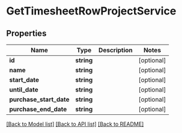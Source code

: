 # GetTimesheetRowProjectService

## Properties
Name | Type | Description | Notes
------------ | ------------- | ------------- | -------------
**id** | **string** |  | [optional] 
**name** | **string** |  | [optional] 
**start_date** | **string** |  | [optional] 
**until_date** | **string** |  | [optional] 
**purchase_start_date** | **string** |  | [optional] 
**purchase_end_date** | **string** |  | [optional] 

[[Back to Model list]](../README.md#documentation-for-models) [[Back to API list]](../README.md#documentation-for-api-endpoints) [[Back to README]](../README.md)


